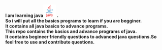 <b>
I am learning java<img src="https://github.com/devicons/devicon/blob/master/icons/java/java-original-wordmark.svg" title="Java" alt="Java" width="40" height="40"/>&nbsp;. 
<br>
So i will put all the basics programs to learn if you are begginer.
<br>
It contains all java basics to advance programs.
<br>
This repo contains the basics and advance programs of java.
<br>
It contains begineer friendly questions to advanced java questions.So feel free to use and contribute questions.
